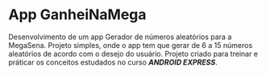 # App GanheiNaMega
Desenvolvimento de um app Gerador de números aleatórios para a MegaSena. Projeto simples, onde o app tem que gerar de 6 a 15 números aleatórios de acordo com o desejo do usuário.
Projeto criado para treinar e práticar os conceitos estudados no curso ***ANDROID EXPRESS***.
